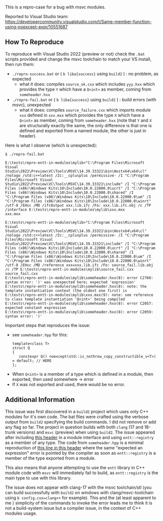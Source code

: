 This is a repro-case for a bug with msvc modules.

Reported to Visual Studio team: https://developercommunity.visualstudio.com/t/Same-member-function-using-noexcept-expr/10551687

## How To Reproduce

To reproduce with Visual Studio 2022 (preview  or not) check the `.bat` scripts provided and change the msvc toolchain to match your VS install, then run them:
- `./repro-success.bat` or ( `b liba{success}` using `build2` ) : no problem, as expected
    - what it does: compiles `source_ok.cxx` which includes `yyy.hxx` which provides the type `Y` which have a `Q<int>` as member, coming from `someheader.hxx`
- `./repro-fail.bat` or ( `b liba{success}` using `build2` ) : build errors (with msvc), unexpected
    - what it does: compiles `source_failure.cxx` which imports module `xxx` defined in `xxx.mxx` which provides the type `X` which have a `Q<int>` as member, coming from `someheader.hxx`
(note that `Y` and `X` are structurally exactly the same, the only difference is that one is defined and exported from a named module, the other is just in header).

Here is what I observe (which is unexpected):
```
$ ./repro-fail.bat

E:\tests\repro-entt-in-modules\mylib>"C:\Program Files\Microsoft Visual Studio\2022\Preview\VC\Tools\MSVC\14.39.33321\bin\Hostx64\x64\cl" /nologo /std:c++latest /Zc:__cplusplus /permissive- /I "C:\Program Files\Microsoft Visual Studio\2022\Preview\VC\Tools\MSVC\14.39.33321\include" /I "C:\Program Files (x86)\Windows Kits\10\Include\10.0.22000.0\ucrt" /I "C:\Program Files (x86)\Windows Kits\10\Include\10.0.22000.0\shared" /I "C:\Program Files (x86)\Windows Kits\10\Include\10.0.22000.0\um" /I "C:\Program Files (x86)\Windows Kits\10\Include\10.0.22000.0\winrt" /utf-8 /EHsc /MD /ifcOutput xxx.lib.ifc /Fo: xxx.lib.ifc.obj /c /TP /interface E:\tests\repro-entt-in-modules\mylib\xxx.mxx
xxx.mxx

E:\tests\repro-entt-in-modules\mylib>"C:\Program Files\Microsoft Visual Studio\2022\Preview\VC\Tools\MSVC\14.39.33321\bin\Hostx64\x64\cl" /nologo /std:c++latest /Zc:__cplusplus /permissive- /I "C:\Program Files\Microsoft Visual Studio\2022\Preview\VC\Tools\MSVC\14.39.33321\include" /I "C:\Program Files (x86)\Windows Kits\10\Include\10.0.22000.0\ucrt" /I "C:\Program Files (x86)\Windows Kits\10\Include\10.0.22000.0\shared" /I "C:\Program Files (x86)\Windows Kits\10\Include\10.0.22000.0\um" /I "C:\Program Files (x86)\Windows Kits\10\Include\10.0.22000.0\winrt" /utf-8 /EHsc /MD /reference xxx=xxx.lib.ifc /Fo: source_fail.lib.obj /c /TP E:\tests\repro-entt-in-modules\mylib\source_fail.cxx
source_fail.cxx
E:\tests\repro-entt-in-modules\mylib\someheader.hxx(8): error C2760: syntax error: ')' was unexpected here; expected 'expression'
E:\tests\repro-entt-in-modules\mylib\someheader.hxx(8): note: the template instantiation context (the oldest one first) is
E:\tests\repro-entt-in-modules\mylib\xxx.mxx(9): note: see reference to class template instantiation 'Q<int>' being compiled
E:\tests\repro-entt-in-modules\mylib\someheader.hxx(8): error C2057: expected constant expression
E:\tests\repro-entt-in-modules\mylib\someheader.hxx(8): error C2059: syntax error: ')'
```

Important steps that reproduces the issue:
- see `someheader.hpp` for this:
    ```
    template<class T>
    struct Q
   {
       constexpr Q() noexcept(std::is_nothrow_copy_constructible_v<T>) = default; // HERE
    };
    ```
- When `Q<int>` is a member of a type which is defined in a module, then exported, then used somewhere -> error
- If `X` was not exported and used, there would be no error.


## Additional Information

This issue was first discovered in a `build2` project which uses only C++ modules for it's own code. The bat files were crafted using the verbose output from `build2` specifying the build commands. I did not remove or add any flag so far.
The project in question builds with both `clang` (17 and 18-trunk versions) and `msvc` (preview) when using `build2`.
The issue appeared after including [this header](https://github.com/skypjack/entt/blob/v3.12.2/src/entt/entt.hpp) in a module interface and using `entt::registry` as a member of any type.
The code from `someheader.hpp` is a minimal reproduction of [this line in this header](https://github.com/skypjack/entt/blob/v3.12.2/src/entt/core/compressed_pair.hpp#L121) where the same "expected an expression" error  is pointed by the compiler as soon as `entt::registry` is a member of the type exported from a module.

This also means that anyone attempting to use the `entt` library in C++ module code with `msvc` will immediately fail to build, as `entt::registry` is the main type to use with this library.

The issue does not appear with clang-17 with the msvc toolchain/stl (you can build successfully with `build2` on windows with clang/msvc-toolchain using `b config.cxx=clang++` for example). This and the (at least apparent to me ) simplicity of the commands to invoke the error leads me to think it is not a build-system issue but a compiler issue, in the context of C++ modules usage.

